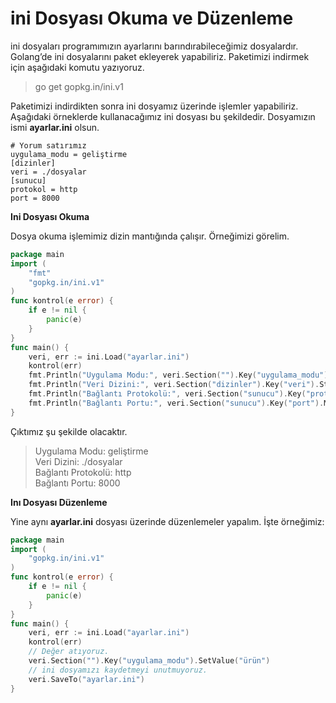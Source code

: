 # ini Dosyası Okuma ve Düzenleme

ini dosyaları programımızın ayarlarını barındırabileceğimiz dosyalardır. Golang’de ini dosyalarını paket ekleyerek yapabiliriz. Paketimizi indirmek için aşağıdaki komutu yazıyoruz.

> go get gopkg.in/ini.v1

Paketimizi indirdikten sonra ini dosyamız üzerinde işlemler yapabiliriz.  
Aşağıdaki örneklerde kullanacağımız ini dosyası bu şekildedir. Dosyamızın ismi **ayarlar.ini** olsun.

```text
# Yorum satırımız
uygulama_modu = geliştirme
[dizinler]
veri = ./dosyalar
[sunucu]
protokol = http
port = 8000
```

**Ini Dosyası Okuma**

Dosya okuma işlemimiz dizin mantığında çalışır. Örneğimizi görelim.

```go
package main
import (
	"fmt"
	"gopkg.in/ini.v1"
)
func kontrol(e error) {
	if e != nil {
		panic(e)
	}
}
func main() {
	veri, err := ini.Load("ayarlar.ini")
	kontrol(err)
	fmt.Println("Uygulama Modu:", veri.Section("").Key("uygulama_modu").String())
	fmt.Println("Veri Dizini:", veri.Section("dizinler").Key("veri").String())
	fmt.Println("Bağlantı Protokolü:", veri.Section("sunucu").Key("protokol").String())
	fmt.Println("Bağlantı Portu:", veri.Section("sunucu").Key("port").MustInt(9999))
}
```

Çıktımız şu şekilde olacaktır.

> Uygulama Modu: geliştirme  
> Veri Dizini: ./dosyalar  
> Bağlantı Protokolü: http  
> Bağlantı Portu: 8000



**Inı Dosyası Düzenleme**

Yine aynı **ayarlar.ini** dosyası üzerinde düzenlemeler yapalım. İşte örneğimiz:

```go
package main
import (
	"gopkg.in/ini.v1"
)
func kontrol(e error) {
	if e != nil {
		panic(e)
	}
}
func main() {
	veri, err := ini.Load("ayarlar.ini")
	kontrol(err)
	// Değer atıyoruz.
	veri.Section("").Key("uygulama_modu").SetValue("ürün")
	// ini dosyamızı kaydetmeyi unutmuyoruz.
	veri.SaveTo("ayarlar.ini")
}
```

